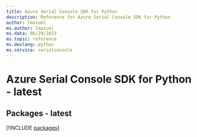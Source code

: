 ```yaml
---
title: Azure Serial Console SDK for Python
description: Reference for Azure Serial Console SDK for Python
author: lmazuel
ms.author: lmazuel
ms.data: 06/29/2023
ms.topic: reference
ms.devlang: python
ms.service: serialconsole
---
```

# Azure Serial Console SDK for Python - latest
## Packages - latest
[!INCLUDE [packages](serial-console-index.md)]
